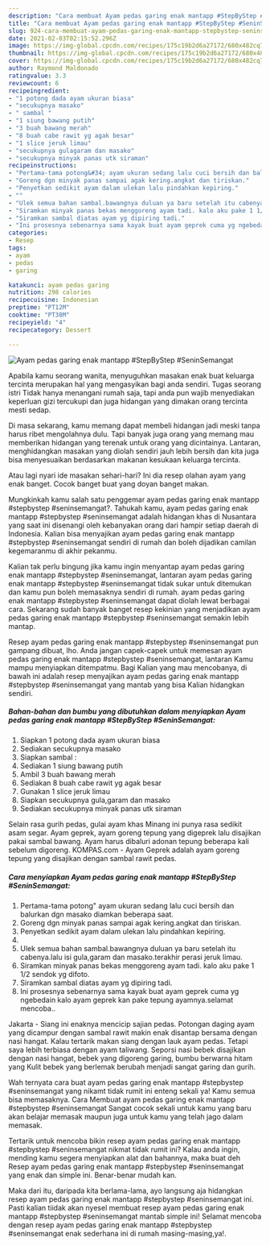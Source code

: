```yaml
---
description: "Cara membuat Ayam pedas garing enak mantapp #StepByStep #SeninSemangat Sederhana dan Mudah Dibuat"
title: "Cara membuat Ayam pedas garing enak mantapp #StepByStep #SeninSemangat Sederhana dan Mudah Dibuat"
slug: 924-cara-membuat-ayam-pedas-garing-enak-mantapp-stepbystep-seninsemangat-sederhana-dan-mudah-dibuat
date: 2021-02-03T02:15:52.296Z
image: https://img-global.cpcdn.com/recipes/175c19b2d6a27172/680x482cq70/ayam-pedas-garing-enak-mantapp-stepbystep-seninsemangat-foto-resep-utama.jpg
thumbnail: https://img-global.cpcdn.com/recipes/175c19b2d6a27172/680x482cq70/ayam-pedas-garing-enak-mantapp-stepbystep-seninsemangat-foto-resep-utama.jpg
cover: https://img-global.cpcdn.com/recipes/175c19b2d6a27172/680x482cq70/ayam-pedas-garing-enak-mantapp-stepbystep-seninsemangat-foto-resep-utama.jpg
author: Raymond Maldonado
ratingvalue: 3.3
reviewcount: 6
recipeingredient:
- "1 potong dada ayam ukuran biasa"
- "secukupnya masako"
- " sambal "
- "1 siung bawang putih"
- "3 buah bawang merah"
- "8 buah cabe rawit yg agak besar"
- "1 slice jeruk limau"
- "secukupnya gulagaram dan masako"
- "secukupnya minyak panas utk siraman"
recipeinstructions:
- "Pertama-tama potong&#34; ayam ukuran sedang lalu cuci bersih dan balurkan dgn masako diamkan beberapa saat."
- "Goreng dgn minyak panas sampai agak kering.angkat dan tiriskan."
- "Penyetkan sedikit ayam dalam ulekan lalu pindahkan kepiring."
- ""
- "Ulek semua bahan sambal.bawangnya duluan ya baru setelah itu cabenya.lalu isi gula,garam dan masako.terakhir perasi jeruk limau."
- "Siramkan minyak panas bekas menggoreng ayam tadi. kalo aku pake 1 1/2 sendok yg difoto."
- "Siramkan sambal diatas ayam yg dipiring tadi."
- "Ini prosesnya sebenarnya sama kayak buat ayam geprek cuma yg ngebedain kalo ayam geprek kan pake tepung ayamnya.selamat mencoba.."
categories:
- Resep
tags:
- ayam
- pedas
- garing

katakunci: ayam pedas garing 
nutrition: 298 calories
recipecuisine: Indonesian
preptime: "PT12M"
cooktime: "PT38M"
recipeyield: "4"
recipecategory: Dessert

---
```



![Ayam pedas garing enak mantapp #StepByStep #SeninSemangat](https://img-global.cpcdn.com/recipes/175c19b2d6a27172/680x482cq70/ayam-pedas-garing-enak-mantapp-stepbystep-seninsemangat-foto-resep-utama.jpg)

Apabila kamu seorang wanita, menyuguhkan masakan enak buat keluarga tercinta merupakan hal yang mengasyikan bagi anda sendiri. Tugas seorang istri Tidak hanya menangani rumah saja, tapi anda pun wajib menyediakan keperluan gizi tercukupi dan juga hidangan yang dimakan orang tercinta mesti sedap.

Di masa  sekarang, kamu memang dapat membeli hidangan jadi meski tanpa harus ribet mengolahnya dulu. Tapi banyak juga orang yang memang mau memberikan hidangan yang terenak untuk orang yang dicintainya. Lantaran, menghidangkan masakan yang diolah sendiri jauh lebih bersih dan kita juga bisa menyesuaikan berdasarkan makanan kesukaan keluarga tercinta. 

Atau lagi nyari ide masakan sehari-hari? Ini dia resep olahan ayam yang enak banget. Cocok banget buat yang doyan banget makan.

Mungkinkah kamu salah satu penggemar ayam pedas garing enak mantapp #stepbystep #seninsemangat?. Tahukah kamu, ayam pedas garing enak mantapp #stepbystep #seninsemangat adalah hidangan khas di Nusantara yang saat ini disenangi oleh kebanyakan orang dari hampir setiap daerah di Indonesia. Kalian bisa menyajikan ayam pedas garing enak mantapp #stepbystep #seninsemangat sendiri di rumah dan boleh dijadikan camilan kegemaranmu di akhir pekanmu.

Kalian tak perlu bingung jika kamu ingin menyantap ayam pedas garing enak mantapp #stepbystep #seninsemangat, lantaran ayam pedas garing enak mantapp #stepbystep #seninsemangat tidak sukar untuk ditemukan dan kamu pun boleh memasaknya sendiri di rumah. ayam pedas garing enak mantapp #stepbystep #seninsemangat dapat diolah lewat berbagai cara. Sekarang sudah banyak banget resep kekinian yang menjadikan ayam pedas garing enak mantapp #stepbystep #seninsemangat semakin lebih mantap.

Resep ayam pedas garing enak mantapp #stepbystep #seninsemangat pun gampang dibuat, lho. Anda jangan capek-capek untuk memesan ayam pedas garing enak mantapp #stepbystep #seninsemangat, lantaran Kamu mampu menyiapkan ditempatmu. Bagi Kalian yang mau mencobanya, di bawah ini adalah resep menyajikan ayam pedas garing enak mantapp #stepbystep #seninsemangat yang mantab yang bisa Kalian hidangkan sendiri.

<!--inarticleads1-->

##### Bahan-bahan dan bumbu yang dibutuhkan dalam menyiapkan Ayam pedas garing enak mantapp #StepByStep #SeninSemangat:

1. Siapkan 1 potong dada ayam ukuran biasa
1. Sediakan secukupnya masako
1. Siapkan  sambal :
1. Sediakan 1 siung bawang putih
1. Ambil 3 buah bawang merah
1. Sediakan 8 buah cabe rawit yg agak besar
1. Gunakan 1 slice jeruk limau
1. Siapkan secukupnya gula,garam dan masako
1. Sediakan secukupnya minyak panas utk siraman


Selain rasa gurih pedas, gulai ayam khas Minang ini punya rasa sedikit asam segar. Ayam geprek, ayam goreng tepung yang digeprek lalu disajikan pakai sambal bawang. Ayam harus dibaluri adonan tepung beberapa kali sebelum digoreng. KOMPAS.com - Ayam Geprek adalah ayam goreng tepung yang disajikan dengan sambal rawit pedas. 

<!--inarticleads2-->

##### Cara menyiapkan Ayam pedas garing enak mantapp #StepByStep #SeninSemangat:

1. Pertama-tama potong&#34; ayam ukuran sedang lalu cuci bersih dan balurkan dgn masako diamkan beberapa saat.
1. Goreng dgn minyak panas sampai agak kering.angkat dan tiriskan.
1. Penyetkan sedikit ayam dalam ulekan lalu pindahkan kepiring.
1. 
1. Ulek semua bahan sambal.bawangnya duluan ya baru setelah itu cabenya.lalu isi gula,garam dan masako.terakhir perasi jeruk limau.
1. Siramkan minyak panas bekas menggoreng ayam tadi. kalo aku pake 1 1/2 sendok yg difoto.
1. Siramkan sambal diatas ayam yg dipiring tadi.
1. Ini prosesnya sebenarnya sama kayak buat ayam geprek cuma yg ngebedain kalo ayam geprek kan pake tepung ayamnya.selamat mencoba..


Jakarta - Siang ini enaknya mencicip sajian pedas. Potongan daging ayam yang dicampur dengan sambal rawit makin enak disantap bersama dengan nasi hangat. Kalau tertarik makan siang dengan lauk ayam pedas. Tetapi saya lebih terbiasa dengan ayam taliwang. Seporsi nasi bebek disajikan dengan nasi hangat, bebek yang digoreng garing, bumbu berwarna hitam yang Kulit bebek yang berlemak berubah menjadi sangat garing dan gurih. 

Wah ternyata cara buat ayam pedas garing enak mantapp #stepbystep #seninsemangat yang nikamt tidak rumit ini enteng sekali ya! Kamu semua bisa memasaknya. Cara Membuat ayam pedas garing enak mantapp #stepbystep #seninsemangat Sangat cocok sekali untuk kamu yang baru akan belajar memasak maupun juga untuk kamu yang telah jago dalam memasak.

Tertarik untuk mencoba bikin resep ayam pedas garing enak mantapp #stepbystep #seninsemangat nikmat tidak rumit ini? Kalau anda ingin, mending kamu segera menyiapkan alat dan bahannya, maka buat deh Resep ayam pedas garing enak mantapp #stepbystep #seninsemangat yang enak dan simple ini. Benar-benar mudah kan. 

Maka dari itu, daripada kita berlama-lama, ayo langsung aja hidangkan resep ayam pedas garing enak mantapp #stepbystep #seninsemangat ini. Pasti kalian tiidak akan nyesel membuat resep ayam pedas garing enak mantapp #stepbystep #seninsemangat mantab simple ini! Selamat mencoba dengan resep ayam pedas garing enak mantapp #stepbystep #seninsemangat enak sederhana ini di rumah masing-masing,ya!.

